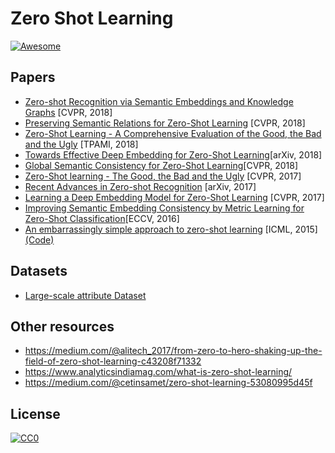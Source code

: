 # Zero Shot Learning

[![Awesome](https://cdn.rawgit.com/sindresorhus/awesome/d7305f38d29fed78fa85652e3a63e154dd8e8829/media/badge.svg)](https://github.com/sindresorhus/awesome)

## Papers
+ [Zero-shot Recognition via Semantic Embeddings and Knowledge Graphs](https://arxiv.org/pdf/1803.08035.pdf) [CVPR, 2018]
+ [Preserving Semantic Relations for Zero-Shot Learning](https://arxiv.org/pdf/1803.03049.pdf) [CVPR, 2018]
+ [Zero-Shot Learning - A Comprehensive Evaluation of the Good, the Bad and the Ugly](https://arxiv.org/pdf/1707.00600.pdf) [TPAMI, 2018]
+ [Towards Effective Deep Embedding for Zero-Shot Learning](https://arxiv.org/pdf/1808.10075.pdf)[arXiv, 2018]
+ [Global Semantic Consistency for Zero-Shot Learning](https://arxiv.org/pdf/1806.08503.pdf)[CVPR, 2018]
+ [Zero-Shot learning - The Good, the Bad and the Ugly](http://openaccess.thecvf.com/content_cvpr_2017/papers/Xian_Zero-Shot_Learning_-_CVPR_2017_paper.pdf) [CVPR, 2017]
+ [Recent Advances in Zero-shot Recognition](https://arxiv.org/pdf/1710.04837.pdf) [arXiv, 2017]
+ [Learning a Deep Embedding Model for Zero-Shot Learning](https://arxiv.org/pdf/1611.05088.pdf) [CVPR, 2017]
+ [Improving Semantic Embedding Consistency by
Metric Learning for Zero-Shot Classification](https://arxiv.org/pdf/1607.08085.pdf)[ECCV, 2016]
+ [An embarrassingly simple approach to zero-shot learning](http://proceedings.mlr.press/v37/romera-paredes15.pdf) [ICML, 2015] [(Code)](https://github.com/MLWave/extremely-simple-one-shot-learning)

## Datasets
+ [Large-scale attribute Dataset](https://github.com/PatrickZH/A-Large-scale-Attribute-Dataset-for-Zero-shot-Learning)

## Other resources
+ https://medium.com/@alitech_2017/from-zero-to-hero-shaking-up-the-field-of-zero-shot-learning-c43208f71332
+ https://www.analyticsindiamag.com/what-is-zero-shot-learning/
+ https://medium.com/@cetinsamet/zero-shot-learning-53080995d45f

## License

[![CC0](http://mirrors.creativecommons.org/presskit/buttons/88x31/svg/cc-zero.svg)](https://creativecommons.org/publicdomain/zero/1.0/)
